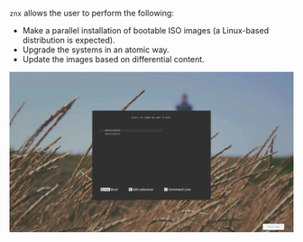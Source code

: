 `znx` allows the user to perform the following:

- Make a parallel installation of bootable ISO images (a Linux-based distribution is expected).
- Upgrade the systems in an atomic way.
- Update the images based on differential content.

![](preview.png)
